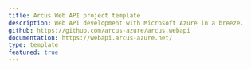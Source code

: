 ```yaml
---
title: Arcus Web API project template
description: Web API development with Microsoft Azure in a breeze.
github: https://github.com/arcus-azure/arcus.webapi
documentation: https://webapi.arcus-azure.net/
type: template
featured: true
---
```

